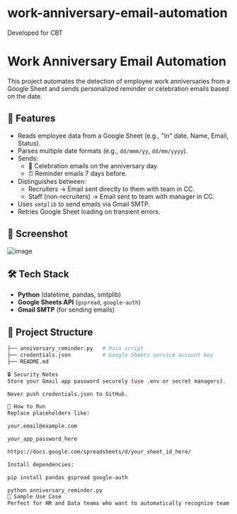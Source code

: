 # work-anniversary-email-automation
Developed for CBT


# Work Anniversary Email Automation

This project automates the detection of employee work anniversaries from a Google Sheet and sends personalized reminder or celebration emails based on the date.

## 🔧 Features

- Reads employee data from a Google Sheet (e.g., "In" date, Name, Email, Status).
- Parses multiple date formats (e.g., `dd/mmm/yy`, `dd/mm/yyyy`).
- Sends:
  - 🎉 Celebration emails on the anniversary day.
  - ⏰ Reminder emails 7 days before.
- Distinguishes between:
  - Recruiters → Email sent directly to them with team in CC.
  - Staff (non-recruiters) → Email sent to team with manager in CC.
- Uses `smtplib` to send emails via Gmail SMTP.
- Retries Google Sheet loading on transient errors.

## 🧪 Screenshot

![image](https://github.com/user-attachments/assets/f882108f-821e-446d-b42a-bfa23e69bb4d)


## 🛠️ Tech Stack

- **Python** (datetime, pandas, smtplib)
- **Google Sheets API** (`gspread`, `google-auth`)
- **Gmail SMTP** (for sending emails)

## 📁 Project Structure

```bash
├── anniversary_reminder.py   # Main script
├── credentials.json          # Google Sheets service account key
├── README.md

🔒 Security Notes
Store your Gmail app password securely (use .env or secret managers).

Never push credentials.json to GitHub.

🚀 How to Run
Replace placeholders like:

your.email@example.com

your_app_password_here

https://docs.google.com/spreadsheets/d/your_sheet_id_here/

Install dependencies:

pip install pandas gspread google-auth

python anniversary_reminder.py
📅 Sample Use Case
Perfect for HR and Data teams who want to automatically recognize team members' anniversaries without manual tracking or reminders.


